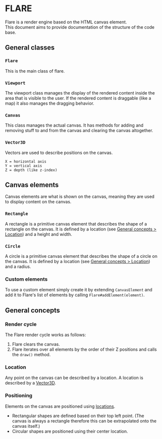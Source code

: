 # FLARE
Flare is a render engine based on the HTML canvas element.  
This document aims to provide documentation of the structure of the code base.

## General classes
### `Flare`
This is the main class of flare. 

### `Viewport`
The viewport class manages the display of the rendered content inside the area that is visible to the user. If the rendered
content is draggable (like a map) it also manages the dragging behavior.

### `Canvas`
This class manages the actual canvas. It has methods for adding and removing stuff to and from the canvas and clearing the
canvas altogether.

### `Vector3D`
Vectors are used to describe positions on the canvas.
```
X = horizontal axis
Y = vertical axis
Z = depth (like z-index)
```

## Canvas elements
Canvas elements are what is shown on the canvas, meaning they are used to display content on the canvas.

### `Rectangle`
A rectangle is a primitive canvas element that describes the shape of a rectangle on the canvas. It is defined
by a location (see [General concepts > Location](#location)) and a height and width.

### `Circle`
A circle is a primitive canvas element that describes the shape of a circle on the canvas. It is defined by a
location (see [General concepts > Location](#location)) and a radius.

### Custom elements
To use a custom element simply create it by extending `CanvasElement` and add it to Flare's list of elements by calling
`Flare#addElement(element)`.

## General concepts
### Render cycle
The Flare render cycle works as follows:
1. Flare clears the canvas.
2. Flare iterates over all elements by the order of their Z positions and calls the `draw()` method.

### Location
Any point on the canvas can be described by a location. A location is described by a [Vector3D](#vector2dvector3d).

### Positioning
Elements on the canvas are positioned using [locations](#location).
- Rectangular shapes are defined based on their top left point. (The canvas is always a rectangle therefore this can be extrapolated
onto the canvas itself.)
- Circular shapes are positioned using their center location.
